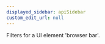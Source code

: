 ```yaml
---
displayed_sidebar: apiSidebar
custom_edit_url: null
---
```


Filters for a UI element 'browser bar'.

